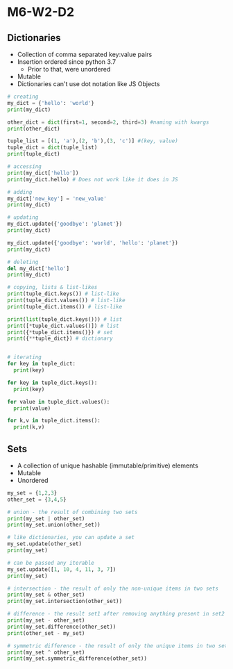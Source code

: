 # M6-W2-D2

## Dictionaries

-   Collection of comma separated key:value pairs
-   Insertion ordered since python 3.7
    -   Prior to that, were unordered
-   Mutable
-   Dictionaries can't use dot notation like JS Objects

```py
# creating
my_dict = {'hello': 'world'}
print(my_dict)

other_dict = dict(first=1, second=2, third=3) #naming with kwargs
print(other_dict)

tuple_list = [(1, 'a'),(2, 'b'),(3, 'c')] #(key, value)
tuple_dict = dict(tuple_list)
print(tuple_dict)

# accessing
print(my_dict['hello'])
print(my_dict.hello) # Does not work like it does in JS

# adding
my_dict['new_key'] = 'new_value'
print(my_dict)

# updating
my_dict.update({'goodbye': 'planet'})
print(my_dict)

my_dict.update({'goodbye': 'world', 'hello': 'planet'})
print(my_dict)

# deleting
del my_dict['hello']
print(my_dict)

# copying, lists & list-likes
print(tuple_dict.keys()) # list-like
print(tuple_dict.values()) # list-like
print(tuple_dict.items()) # list-like

print(list(tuple_dict.keys())) # list
print([*tuple_dict.values()]) # list
print({*tuple_dict.items()}) # set
print({**tuple_dict}) # dictionary


# iterating
for key in tuple_dict:
  print(key)

for key in tuple_dict.keys():
  print(key)

for value in tuple_dict.values():
  print(value)

for k,v in tuple_dict.items():
  print(k,v)
```

## Sets

-   A collection of unique hashable (immutable/primitive) elements
-   Mutable
-   Unordered

```py
my_set = {1,2,3}
other_set = {3,4,5}

# union - the result of combining two sets
print(my_set | other_set)
print(my_set.union(other_set))

# like dictionaries, you can update a set
my_set.update(other_set)
print(my_set)

# can be passed any iterable
my_set.update([1, 10, 4, 11, 3, 7])
print(my_set)

# intersection - the result of only the non-unique items in two sets
print(my_set & other_set)
print(my_set.intersection(other_set))

# difference - the result set1 after removing anything present in set2
print(my_set - other_set)
print(my_set.difference(other_set))
print(other_set - my_set)

# symmetric difference - the result of only the unique items in two sets
print(my_set ^ other_set)
print(my_set.symmetric_difference(other_set))
```

